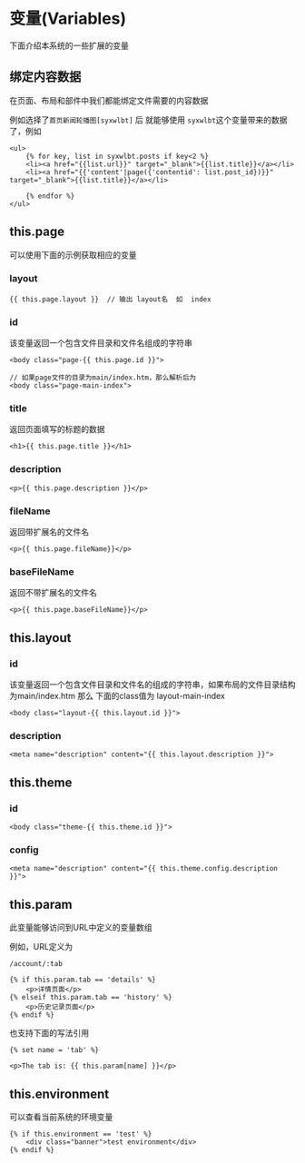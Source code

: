 # 变量\(Variables\)

下面介绍本系统的一些扩展的变量

## 绑定内容数据

在页面、布局和部件中我们都能绑定文件需要的内容数据

例如选择了`首页新闻轮播图[syxwlbt]` 后 就能够使用 `syxwlbt`这个变量带来的数据了，例如

```markup
<ul>
    {% for key, list in syxwlbt.posts if key<2 %}
    <li><a href="{{list.url}}" target="_blank">{{list.title}}</a></li>
    <li><a href="{{'content'|page({'contentid': list.post_id})}}" target="_blank">{{list.title}}</a></li>
    
    {% endfor %}
</ul>
```

## this.page

可以使用下面的示例获取相应的变量

### layout

```text
{{ this.page.layout }}  // 输出 layout名  如  index
```

### id

该变量返回一个包含文件目录和文件名组成的字符串

```markup
<body class="page-{{ this.page.id }}">

// 如果page文件的目录为main/index.htm，那么解析后为
<body class="page-main-index">
```

### title

返回页面填写的标题的数据

```markup
<h1>{{ this.page.title }}</h1>
```

### description

```markup
<p>{{ this.page.description }}</p>
```

### fileName

返回带扩展名的文件名

```markup
<p>{{ this.page.fileName}}</p>
```

### baseFileName

返回不带扩展名的文件名

```markup
<p>{{ this.page.baseFileName}}</p>
```

## this.layout

### id 

该变量返回一个包含文件目录和文件名的组成的字符串，如果布局的文件目录结构为main/index.htm 那么 下面的class值为 layout-main-index

```markup
<body class="layout-{{ this.layout.id }}">
```

### description

```markup
<meta name="description" content="{{ this.layout.description }}">
```

## this.theme

### id

```markup
<body class="theme-{{ this.theme.id }}">
```

### config

```markup
<meta name="description" content="{{ this.theme.config.description }}">
```

## this.param

此变量能够访问到URL中定义的变量数组

例如，URL定义为

```text
/account/:tab
```

```markup
{% if this.param.tab == 'details' %}
    <p>详情页面</p>
{% elseif this.param.tab == 'history' %}
    <p>历史记录页面</p>
{% endif %}
```

也支持下面的写法引用

```markup
{% set name = 'tab' %}

<p>The tab is: {{ this.param[name] }}</p>
```

## this.environment

可以查看当前系统的环境变量

```markup
{% if this.environment == 'test' %}
    <div class="banner">test environment</div>
{% endif %}
```


